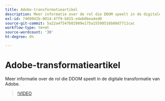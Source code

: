 ```yaml
---
title: Adobe-transformatieartikel
description: Meer informatie over de rol die DDOM speelt in de digitale transformatie van Adobe.
exl-id: 7409942b-0014-47f9-b815-e4eb0bea4ed0
source-git-commit: 5a22a4f547b02989e175a15598516b80d7711cac
workflow-type: tm+mt
source-wordcount: '30'
ht-degree: 0%

---
```


# Adobe-transformatieartikel

Meer informatie over de rol die DDOM speelt in de digitale transformatie van Adobe.

>[!VIDEO](https://video.tv.adobe.com/v/41691)
